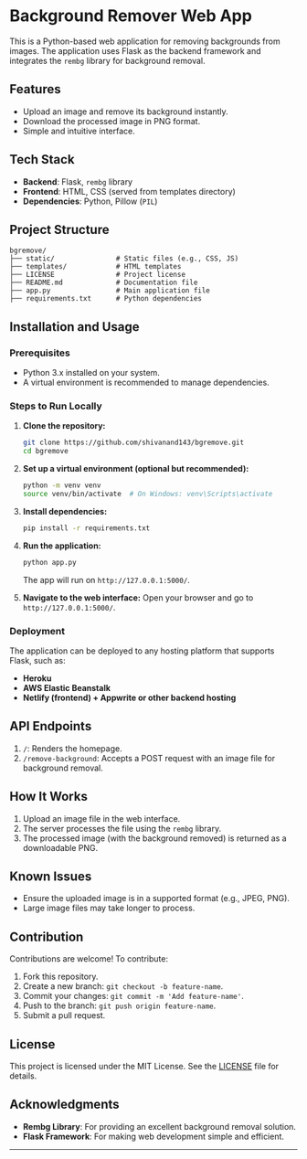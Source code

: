 
# Background Remover Web App

This is a Python-based web application for removing backgrounds from images. The application uses Flask as the backend framework and integrates the `rembg` library for background removal.

## Features

- Upload an image and remove its background instantly.
- Download the processed image in PNG format.
- Simple and intuitive interface.

## Tech Stack

- **Backend**: Flask, `rembg` library
- **Frontend**: HTML, CSS (served from templates directory)
- **Dependencies**: Python, Pillow (`PIL`)

## Project Structure

```
bgremove/
├── static/               # Static files (e.g., CSS, JS)
├── templates/            # HTML templates
├── LICENSE               # Project license
├── README.md             # Documentation file
├── app.py                # Main application file
├── requirements.txt      # Python dependencies
```

## Installation and Usage

### Prerequisites

- Python 3.x installed on your system.
- A virtual environment is recommended to manage dependencies.

### Steps to Run Locally

1. **Clone the repository:**
   ```bash
   git clone https://github.com/shivanand143/bgremove.git
   cd bgremove
   ```

2. **Set up a virtual environment (optional but recommended):**
   ```bash
   python -m venv venv
   source venv/bin/activate  # On Windows: venv\Scripts\activate
   ```

3. **Install dependencies:**
   ```bash
   pip install -r requirements.txt
   ```

4. **Run the application:**
   ```bash
   python app.py
   ```
   The app will run on `http://127.0.0.1:5000/`.

5. **Navigate to the web interface:**
   Open your browser and go to `http://127.0.0.1:5000/`.

### Deployment

The application can be deployed to any hosting platform that supports Flask, such as:

- **Heroku**
- **AWS Elastic Beanstalk**
- **Netlify (frontend) + Appwrite or other backend hosting**

## API Endpoints

1. `/`: Renders the homepage.
2. `/remove-background`: Accepts a POST request with an image file for background removal.

## How It Works

1. Upload an image file in the web interface.
2. The server processes the file using the `rembg` library.
3. The processed image (with the background removed) is returned as a downloadable PNG.

## Known Issues

- Ensure the uploaded image is in a supported format (e.g., JPEG, PNG).
- Large image files may take longer to process.

## Contribution

Contributions are welcome! To contribute:

1. Fork this repository.
2. Create a new branch: `git checkout -b feature-name`.
3. Commit your changes: `git commit -m 'Add feature-name'`.
4. Push to the branch: `git push origin feature-name`.
5. Submit a pull request.

## License

This project is licensed under the MIT License. See the [LICENSE](LICENSE) file for details.

## Acknowledgments

- **Rembg Library**: For providing an excellent background removal solution.
- **Flask Framework**: For making web development simple and efficient.

---

